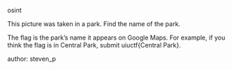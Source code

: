 osint

This picture was taken in a park. Find the name of the park.

The flag is the park’s name it appears on Google Maps. For example, if you think the flag is in Central Park, submit uiuctf{Central Park}.

author: steven_p
